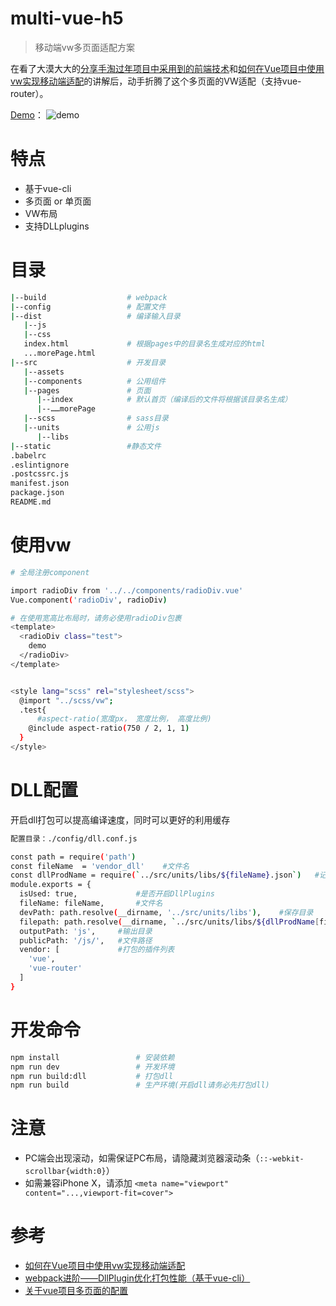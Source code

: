 # multi-vue-h5

> 移动端vw多页面适配方案

在看了大漠大大的[分享手淘过年项目中采用到的前端技术](https://www.w3cplus.com/css/taobao-2018-year.html)和[如何在Vue项目中使用vw实现移动端适配](https://www.w3cplus.com/mobile/vw-layout-in-vue.html)的讲解后，动手折腾了这个多页面的VW适配（支持vue-router）。

[Demo](http://image.luolinfeng.com/vue-mutil-h5.png)： 
![demo](http://image.luolinfeng.com/vue-mutil-h5.png)

# 特点
* 基于vue-cli
* 多页面 or 单页面
* VW布局
* 支持DLLplugins

# 目录
``` bash
|--build                  # webpack
|--config                 # 配置文件
|--dist                   # 编译输入目录
   |--js
   |--css
   index.html             # 根据pages中的目录名生成对应的html
   ...morePage.html
|--src                    # 开发目录
   |--assets
   |--components          # 公用组件
   |--pages               # 页面
      |--index            # 默认首页（编译后的文件将根据该目录名生成）
      |--……morePage
   |--scss                # sass目录
   |--units               # 公用js
      |--libs
|--static                 #静态文件
.babelrc
.eslintignore
.postcssrc.js
manifest.json
package.json
README.md
```

# 使用vw

```bash
# 全局注册component

import radioDiv from '../../components/radioDiv.vue'
Vue.component('radioDiv', radioDiv)
```

``` bash
# 在使用宽高比布局时，请务必使用radioDiv包裹
<template>
  <radioDiv class="test">
    demo
  </radioDiv>
</template>


<style lang="scss" rel="stylesheet/scss">
  @import "../scss/vw";
  .test{
      #aspect-ratio(宽度px， 宽度比例， 高度比例)
    @include aspect-ratio(750 / 2, 1, 1)
  }
</style>
```

# DLL配置
开启dll打包可以提高编译速度，同时可以更好的利用缓存
```bash
配置目录：./config/dll.conf.js

const path = require('path')
const fileName  = 'vendor_dll'    #文件名
const dllProdName = require(`../src/units/libs/${fileName}.json`)   #记录文件hash
module.exports = {
  isUsed: true,             #是否开启DllPlugins
  fileName: fileName,       #文件名 
  devPath: path.resolve(__dirname, '../src/units/libs'),    #保存目录
  filepath: path.resolve(__dirname, `../src/units/libs/${dllProdName[fileName].js}`),   #文件路径
  outputPath: 'js',     #输出目录
  publicPath: '/js/',   #文件路径
  vendor: [             #打包的插件列表
    'vue',
    'vue-router'
  ]
}
```

# 开发命令

``` bash
npm install                 # 安装依赖
npm run dev                 # 开发环境
npm run build:dll           # 打包dll
npm run build               # 生产环境(开启dll请务必先打包dll)
```

# 注意
* PC端会出现滚动，如需保证PC布局，请隐藏浏览器滚动条（```::-webkit-scrollbar{width:0}```）
* 如需兼容iPhone X，请添加 ```<meta name="viewport" content="...,viewport-fit=cover">```


# 参考
* [如何在Vue项目中使用vw实现移动端适配](https://www.w3cplus.com/mobile/vw-layout-in-vue.html)
* [webpack进阶——DllPlugin优化打包性能（基于vue-cli）](http://blog.csdn.net/u011649976/article/details/77076212)
* [关于vue项目多页面的配置](https://www.jianshu.com/p/acbff04b4096)